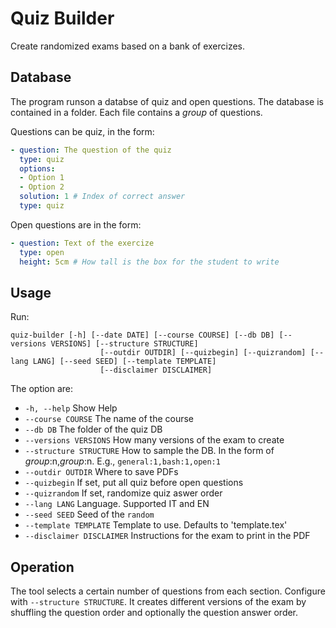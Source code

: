 # Quiz Builder

Create randomized exams based on a bank of exercizes.

## Database

The program runson a databse of quiz and open questions.
The database is contained in a folder. Each file contains a *group* of questions.

Questions can be quiz, in the form:
```yaml
- question: The question of the quiz
  type: quiz
  options:
  - Option 1
  - Option 2
  solution: 1 # Index of correct answer
  type: quiz
```

Open questions are in the form:
```yaml
- question: Text of the exercize
  type: open
  height: 5cm # How tall is the box for the student to write
```


## Usage

Run:
```
quiz-builder [-h] [--date DATE] [--course COURSE] [--db DB] [--versions VERSIONS] [--structure STRUCTURE]
                    [--outdir OUTDIR] [--quizbegin] [--quizrandom] [--lang LANG] [--seed SEED] [--template TEMPLATE]
                    [--disclaimer DISCLAIMER]
```

The option are:
- `-h, --help`            Show Help
- `--course COURSE` The name of the course
- `--db DB` The folder of the quiz DB
- `--versions VERSIONS` How many versions of the exam to create
- `--structure STRUCTURE` How to sample the DB. In the form of *group*:n,*group*:n. E.g., `general:1,bash:1,open:1`
- `--outdir OUTDIR` Where to save PDFs
- `--quizbegin` If set, put all quiz before open questions
- `--quizrandom` If set, randomize quiz aswer order
- `--lang LANG` Language. Supported IT and EN
- `--seed SEED` Seed of the `random`
- `--template TEMPLATE` Template to use. Defaults to 'template.tex'
- `--disclaimer DISCLAIMER` Instructions for the exam to print in the PDF

## Operation

The tool selects a certain number of questions from each section. Configure with `--structure STRUCTURE`. It creates different versions of the exam by shuffling the question order and optionally the question answer order.







